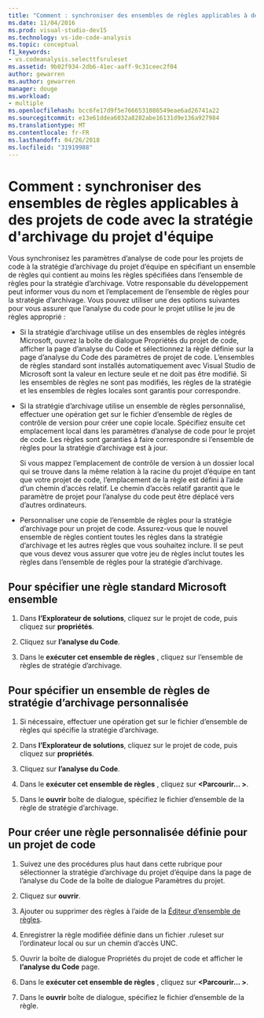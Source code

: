 ```yaml
---
title: "Comment : synchroniser des ensembles de règles applicables à des projets de code avec la stratégie d'archivage du projet d'équipe"
ms.date: 11/04/2016
ms.prod: visual-studio-dev15
ms.technology: vs-ide-code-analysis
ms.topic: conceptual
f1_keywords:
- vs.codeanalysis.selecttfsruleset
ms.assetid: 9b02f934-2db6-41ec-aaff-9c31ceec2f04
author: gewarren
ms.author: gewarren
manager: douge
ms.workload:
- multiple
ms.openlocfilehash: bcc6fe17d9f5e7666531086549eae6ad26741a22
ms.sourcegitcommit: e13e61ddea6032a8282abe16131d9e136a927984
ms.translationtype: MT
ms.contentlocale: fr-FR
ms.lasthandoff: 04/26/2018
ms.locfileid: "31919988"
---
```

# <a name="how-to-synchronize-code-project-rule-sets-with-team-project-check-in-policy"></a>Comment : synchroniser des ensembles de règles applicables à des projets de code avec la stratégie d'archivage du projet d'équipe

Vous synchronisez les paramètres d’analyse de code pour les projets de code à la stratégie d’archivage du projet d’équipe en spécifiant un ensemble de règles qui contient au moins les règles spécifiées dans l’ensemble de règles pour la stratégie d’archivage. Votre responsable du développement peut informer vous du nom et l’emplacement de l’ensemble de règles pour la stratégie d’archivage. Vous pouvez utiliser une des options suivantes pour vous assurer que l’analyse du code pour le projet utilise le jeu de règles approprié :

-   Si la stratégie d’archivage utilise un des ensembles de règles intégrés Microsoft, ouvrez la boîte de dialogue Propriétés du projet de code, afficher la page d’analyse du Code et sélectionnez la règle définie sur la page d’analyse du Code des paramètres de projet de code. L’ensembles de règles standard sont installés automatiquement avec Visual Studio de Microsoft sont la valeur en lecture seule et ne doit pas être modifié. Si les ensembles de règles ne sont pas modifiés, les règles de la stratégie et les ensembles de règles locales sont garantis pour correspondre.

-   Si la stratégie d’archivage utilise un ensemble de règles personnalisé, effectuer une opération get sur le fichier d’ensemble de règles de contrôle de version pour créer une copie locale. Spécifiez ensuite cet emplacement local dans les paramètres d’analyse de code pour le projet de code. Les règles sont garanties à faire correspondre si l’ensemble de règles pour la stratégie d’archivage est à jour.

     Si vous mappez l’emplacement de contrôle de version à un dossier local qui se trouve dans la même relation à la racine du projet d’équipe en tant que votre projet de code, l’emplacement de la règle est défini à l’aide d’un chemin d’accès relatif. Le chemin d’accès relatif garantit que le paramètre de projet pour l’analyse du code peut être déplacé vers d’autres ordinateurs.

-   Personnaliser une copie de l’ensemble de règles pour la stratégie d’archivage pour un projet de code. Assurez-vous que le nouvel ensemble de règles contient toutes les règles dans la stratégie d’archivage et les autres règles que vous souhaitez inclure. Il se peut que vous devez vous assurer que votre jeu de règles inclut toutes les règles dans l’ensemble de règles pour la stratégie d’archivage.

## <a name="to-specify-a-microsoft-standard-rule-set"></a>Pour spécifier une règle standard Microsoft ensemble

1.  Dans **l’Explorateur de solutions**, cliquez sur le projet de code, puis cliquez sur **propriétés**.

2.  Cliquez sur **l’analyse du Code**.

3.  Dans le **exécuter cet ensemble de règles** , cliquez sur l’ensemble de règles de stratégie d’archivage.

## <a name="to-specify-a-custom-check-in-policy-rule-set"></a>Pour spécifier un ensemble de règles de stratégie d’archivage personnalisée

1.  Si nécessaire, effectuer une opération get sur le fichier d’ensemble de règles qui spécifie la stratégie d’archivage.

2.  Dans **l’Explorateur de solutions**, cliquez sur le projet de code, puis cliquez sur **propriétés**.

3.  Cliquez sur **l’analyse du Code**.

4.  Dans le **exécuter cet ensemble de règles** , cliquez sur  **\<Parcourir... >**.

5.  Dans le **ouvrir** boîte de dialogue, spécifiez le fichier d’ensemble de la règle de stratégie d’archivage.

## <a name="to-create-a-custom-rule-set-for-a-code-project"></a>Pour créer une règle personnalisée définie pour un projet de code

1.  Suivez une des procédures plus haut dans cette rubrique pour sélectionner la stratégie d’archivage du projet d’équipe dans la page de l’analyse du Code de la boîte de dialogue Paramètres du projet.

2.  Cliquez sur **ouvrir**.

3.  Ajouter ou supprimer des règles à l’aide de la [Éditeur d’ensemble de règles](../code-quality/working-in-the-code-analysis-rule-set-editor.md).

4.  Enregistrer la règle modifiée définie dans un fichier .ruleset sur l’ordinateur local ou sur un chemin d’accès UNC.

5.  Ouvrir la boîte de dialogue Propriétés du projet de code et afficher le **l’analyse du Code** page.

6.  Dans le **exécuter cet ensemble de règles** , cliquez sur  **\<Parcourir... >**.

7.  Dans le **ouvrir** boîte de dialogue, spécifiez le fichier d’ensemble de la règle.